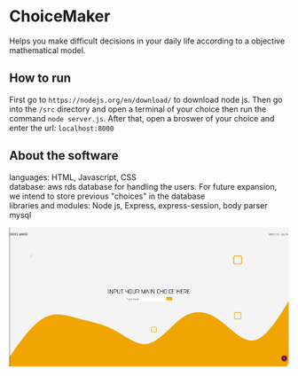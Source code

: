 # ChoiceMaker
Helps you make difficult decisions in your daily life according to a objective mathematical model.
## How to run
First go to ```https://nodejs.org/en/download/``` to download node js. Then 
go into the  ```/src``` directory and open a terminal of your choice then run the command ```node server.js```. After that, open a broswer of your choice and enter the url: ```localhost:8000```
## About the software
languages: HTML, Javascript, CSS <br/>
database: aws rds database for handling the users. For future expansion, we intend to store previous "choices" in the database<br/>
libraries and modules: Node js, Express, express-session, body parser mysql<br/>

![alt text](https://github.com/dta12/ChoiceMaker/blob/main/Choicemaker.png)

